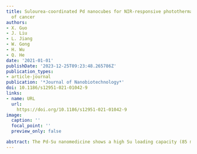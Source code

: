 ```yaml
---
title: Sulourea-coordinated Pd nanocubes for NIR-responsive photothermal/H2S therapy
  of cancer
authors:
- X. Guo
- J. Liu
- L. Jiang
- W. Gong
- H. Wu
- Q. He
date: '2021-01-01'
publishDate: '2023-12-25T09:23:48.265786Z'
publication_types:
- article-journal
publication: '*Journal of Nanobiotechnology*'
doi: 10.1186/s12951-021-01042-9
links:
- name: URL
  url: 
    https://doi.org/10.1186/s12951-021-01042-9
image:
  caption: ''
  focal_point: ''
  preview_only: false

abstract: The Pd-Su nanomedicine shows a high Su loading capacity (85 mg g−1), a high near-infrared (NIR) photothermal conversion efficiency (69.4%), and NIR-controlled H2S release by the photothermal-triggered hydrolysis of Su. The combination of photothermal heating and H2S produces a strong synergetic effect by H2S-induced inhibition of heat shock response, thereby effectively inhibiting tumor growth. Moreover, high intratumoral accumulation of the Pd-Su nanomedicine after intravenous injection also enables photothermal/photoacoustic dual-mode imaging-guided tumor treatment.
---
```

